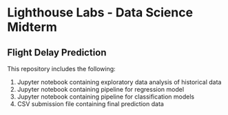 # Lighthouse Labs - Data Science Midterm
## Flight Delay Prediction

This repository includes the following:
1. Jupyter notebook containing exploratory data analysis of historical data
2. Jupyter notebook containing pipeline for regression model
3. Jupyter notebook containing pipeline for classification models
4. CSV submission file containing final prediction data
